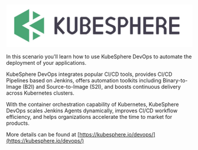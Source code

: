 
<img src="https://raw.githubusercontent.com/kubesphere-sigs/katacoda-scenarios/master/assets/kubesphere-logo.png" alt="logo" width="600" height="auto"/>


In this scenario you'll learn how to use KubeSphere DevOps to automate the deployment of your applications.

KubeSphere DevOps integrates popular CI/CD tools, provides CI/CD Pipelines based on Jenkins, offers automation toolkits including Binary-to-Image (B2I) and Source-to-Image (S2I), and boosts continuous delivery across Kubernetes clusters.

With the container orchestration capability of Kubernetes, KubeSphere DevOps scales Jenkins Agents dynamically, improves CI/CD workflow efficiency, and helps organizations accelerate the time to market for products.

More details can be found at [https://kubesphere.io/devops/](https://kubesphere.io/devops/)
